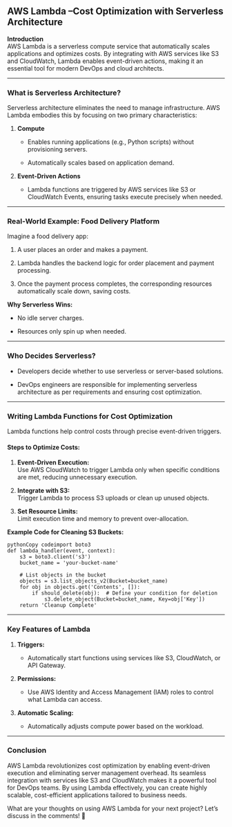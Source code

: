 ## AWS Lambda –Cost Optimization with Serverless Architecture
**Introduction**  
AWS Lambda is a serverless compute service that automatically scales applications and optimizes costs. By integrating with AWS services like S3 and CloudWatch, Lambda enables event-driven actions, making it an essential tool for modern DevOps and cloud architects.

----------

### [](https://100daysdevops.hashnode.dev/day-65-of-100-days-aws-lambda-cost-optimization-with-serverless-architecture#heading-what-is-serverless-architecture "Permalink")**What is Serverless Architecture?**

Serverless architecture eliminates the need to manage infrastructure. AWS Lambda embodies this by focusing on two primary characteristics:

1.  **Compute**
    
    -   Enables running applications (e.g., Python scripts) without provisioning servers.
        
    -   Automatically scales based on application demand.
        
2.  **Event-Driven Actions**
    
    -   Lambda functions are triggered by AWS services like S3 or CloudWatch Events, ensuring tasks execute precisely when needed.

----------

### [](https://100daysdevops.hashnode.dev/day-65-of-100-days-aws-lambda-cost-optimization-with-serverless-architecture#heading-real-world-example-food-delivery-platform "Permalink")**Real-World Example: Food Delivery Platform**

Imagine a food delivery app:

1.  A user places an order and makes a payment.
    
2.  Lambda handles the backend logic for order placement and payment processing.
    
3.  Once the payment process completes, the corresponding resources automatically scale down, saving costs.
    

**Why Serverless Wins:**

-   No idle server charges.
    
-   Resources only spin up when needed.
    

----------

### [](https://100daysdevops.hashnode.dev/day-65-of-100-days-aws-lambda-cost-optimization-with-serverless-architecture#heading-who-decides-serverless "Permalink")**Who Decides Serverless?**

-   Developers decide whether to use serverless or server-based solutions.
    
-   DevOps engineers are responsible for implementing serverless architecture as per requirements and ensuring cost optimization.
    

----------

### [](https://100daysdevops.hashnode.dev/day-65-of-100-days-aws-lambda-cost-optimization-with-serverless-architecture#heading-writing-lambda-functions-for-cost-optimization "Permalink")**Writing Lambda Functions for Cost Optimization**

Lambda functions help control costs through precise event-driven triggers.

#### [](https://100daysdevops.hashnode.dev/day-65-of-100-days-aws-lambda-cost-optimization-with-serverless-architecture#heading-steps-to-optimize-costs "Permalink")**Steps to Optimize Costs:**

1.  **Event-Driven Execution:**  
    Use AWS CloudWatch to trigger Lambda only when specific conditions are met, reducing unnecessary execution.
    
2.  **Integrate with S3:**  
    Trigger Lambda to process S3 uploads or clean up unused objects.
    
3.  **Set Resource Limits:**  
    Limit execution time and memory to prevent over-allocation.
    

**Example Code for Cleaning S3 Buckets:**

```
pythonCopy codeimport boto3
def lambda_handler(event, context):
    s3 = boto3.client('s3')
    bucket_name = 'your-bucket-name'

    # List objects in the bucket
    objects = s3.list_objects_v2(Bucket=bucket_name)
    for obj in objects.get('Contents', []):
        if should_delete(obj):  # Define your condition for deletion
            s3.delete_object(Bucket=bucket_name, Key=obj['Key'])
    return 'Cleanup Complete'

```

----------

### [](https://100daysdevops.hashnode.dev/day-65-of-100-days-aws-lambda-cost-optimization-with-serverless-architecture#heading-key-features-of-lambda "Permalink")**Key Features of Lambda**

1.  **Triggers:**
    
    -   Automatically start functions using services like S3, CloudWatch, or API Gateway.
2.  **Permissions:**
    
    -   Use AWS Identity and Access Management (IAM) roles to control what Lambda can access.
3.  **Automatic Scaling:**
    
    -   Automatically adjusts compute power based on the workload.

----------

### [](https://100daysdevops.hashnode.dev/day-65-of-100-days-aws-lambda-cost-optimization-with-serverless-architecture#heading-conclusion "Permalink")**Conclusion**

AWS Lambda revolutionizes cost optimization by enabling event-driven execution and eliminating server management overhead. Its seamless integration with services like S3 and CloudWatch makes it a powerful tool for DevOps teams. By using Lambda effectively, you can create highly scalable, cost-efficient applications tailored to business needs.

What are your thoughts on using AWS Lambda for your next project? Let’s discuss in the comments! 🚀
